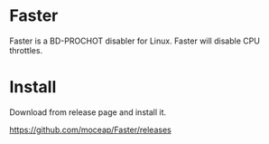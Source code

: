 # Faster
Faster is a BD-PROCHOT disabler for Linux. Faster will disable CPU throttles.

# Install

Download from release page and install it.

https://github.com/moceap/Faster/releases
